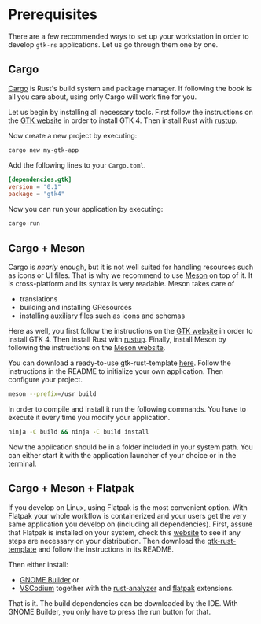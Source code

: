 # Prerequisites

There are a few recommended ways to set up your workstation in order to develop `gtk-rs` applications.
Let us go through them one by one.

## Cargo

[Cargo](https://doc.rust-lang.org/cargo/index.html) is Rust's build system and package manager.
If following the book is all you care about, using only Cargo will work fine for you.

Let us begin by installing all necessary tools.
First follow the instructions on the [GTK website](https://www.gtk.org/docs/installations/) in order to install GTK 4.
Then install Rust with [rustup](https://rustup.rs/).

Now create a new project by executing:
```bash
cargo new my-gtk-app
```

Add the following lines to your `Cargo.toml`.
```toml
[dependencies.gtk]
version = "0.1"
package = "gtk4"
```

Now you can run your application by executing:
```bash
cargo run
```

## Cargo + Meson

Cargo is *nearly* enough, but it is not well suited for handling resources such as icons or UI files.
That is why we recommend to use [Meson](https://mesonbuild.com/) on top of it.
It is cross-platform and its syntax is very readable.
Meson takes care of
- translations
- building and installing GResources
- installing auxiliary files such as icons and schemas

Here as well, you first follow the instructions on the [GTK website](https://www.gtk.org/docs/installations/) in order to install GTK 4.
Then install Rust with [rustup](https://rustup.rs/).
Finally, install Meson by following the instructions on the [Meson website](https://mesonbuild.com/Getting-meson.html).

You can download a ready-to-use gtk-rust-template [here](https://gitlab.gnome.org/bilelmoussaoui/gtk-rust-template).
Follow the instructions in the README to initialize your own application.
Then configure your project.
```bash
meson --prefix=/usr build
```

In order to compile and install it run the following commands.
You have to execute it every time you modify your application.
```bash
ninja -C build && ninja -C build install
```

Now the application should be in a folder included in your system path.
You can either start it with the application launcher of your choice or in the terminal.

## Cargo + Meson + Flatpak

If you develop on Linux, using Flatpak is the most convenient option.
With Flatpak your whole workflow is containerized and your users get the very same application you develop on (including all dependencies). 
First, assure that Flatpak is installed on your system, check this [website](https://flatpak.org/setup/) to see if any steps are necessary on your distribution.
Then download the [gtk-rust-template](https://gitlab.gnome.org/bilelmoussaoui/gtk-rust-template) and follow the instructions in its README.

Then either install:

- [GNOME Builder](https://flathub.org/apps/details/org.gnome.Builder) or
- [VSCodium](https://flathub.org/apps/details/com.vscodium.codium) together with the [rust-analyzer](https://open-vsx.org/extension/matklad/rust-analyzer) and [flatpak](https://open-vsx.org/extension/bilelmoussaoui/flatpak-vscode) extensions.

That is it.
The build dependencies can be downloaded by the IDE.
With GNOME Builder, you only have to press the run button for that.
